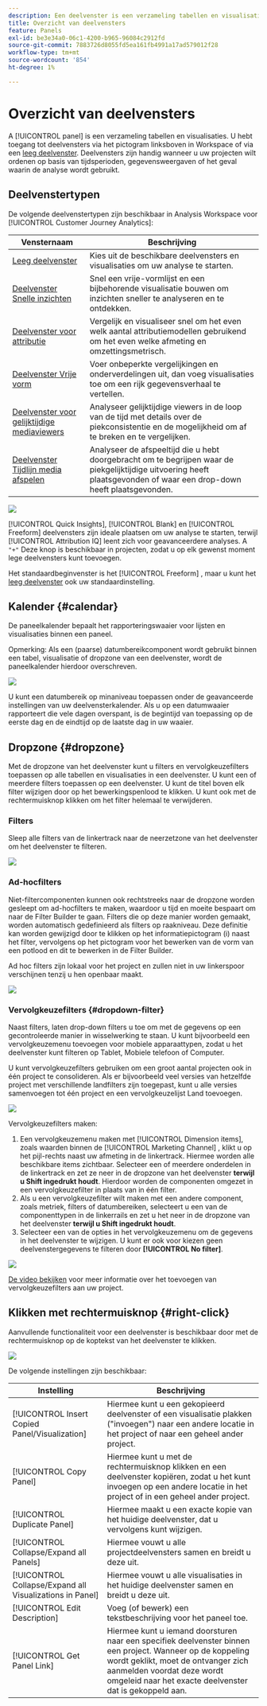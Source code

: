 ```yaml
---
description: Een deelvenster is een verzameling tabellen en visualisaties
title: Overzicht van deelvensters
feature: Panels
exl-id: be3e34a0-06c1-4200-b965-96084c2912fd
source-git-commit: 7883726d8055fd5ea161fb4991a17ad579012f28
workflow-type: tm+mt
source-wordcount: '854'
ht-degree: 1%

---
```


# Overzicht van deelvensters

A [!UICONTROL panel] is een verzameling tabellen en visualisaties. U hebt toegang tot deelvensters via het pictogram linksboven in Workspace of via een [leeg deelvenster](/help/analysis-workspace/c-panels/blank-panel.md). Deelvensters zijn handig wanneer u uw projecten wilt ordenen op basis van tijdsperioden, gegevensweergaven of het geval waarin de analyse wordt gebruikt.

## Deelvenstertypen

De volgende deelvenstertypen zijn beschikbaar in Analysis Workspace voor [!UICONTROL Customer Journey Analytics]:

| Vensternaam | Beschrijving |
| --- | --- |
| [Leeg deelvenster](/help/analysis-workspace/c-panels/blank-panel.md) | Kies uit de beschikbare deelvensters en visualisaties om uw analyse te starten. |
| [Deelvenster Snelle inzichten](quickinsight.md) | Snel een vrije-vormlijst en een bijbehorende visualisatie bouwen om inzichten sneller te analyseren en te ontdekken. |
| [Deelvenster voor attributie](attribution.md) | Vergelijk en visualiseer snel om het even welk aantal attributiemodellen gebruikend om het even welke afmeting en omzettingsmetrisch. |
| [Deelvenster Vrije vorm](freeform-panel.md) | Voer onbeperkte vergelijkingen en onderverdelingen uit, dan voeg visualisaties toe om een rijk gegevensverhaal te vertellen. |
| [Deelvenster voor gelijktijdige mediaviewers](media-concurrent-viewers.md) | Analyseer gelijktijdige viewers in de loop van de tijd met details over de piekconsistentie en de mogelijkheid om af te breken en te vergelijken. |
| [Deelvenster Tijdlijn media afspelen](media-playback-timespent/media-playback-time-spent.md) | Analyseer de afspeeltijd die u hebt doorgebracht om te begrijpen waar de piekgelijktijdige uitvoering heeft plaatsgevonden of waar een drop-down heeft plaatsgevonden. |

![](assets/panel-overview.png)

[!UICONTROL Quick Insights], [!UICONTROL Blank] en [!UICONTROL Freeform] deelvensters zijn ideale plaatsen om uw analyse te starten, terwijl [!UICONTROL Attribution IQ] leent zich voor geavanceerdere analyses. A `"+"` Deze knop is beschikbaar in projecten, zodat u op elk gewenst moment lege deelvensters kunt toevoegen.

Het standaardbeginvenster is het [!UICONTROL Freeform] , maar u kunt het [leeg deelvenster](/help/analysis-workspace/c-panels/blank-panel.md) ook uw standaardinstelling.

## Kalender {#calendar}

De paneelkalender bepaalt het rapporteringswaaier voor lijsten en visualisaties binnen een paneel.

Opmerking: Als een (paarse) datumbereikcomponent wordt gebruikt binnen een tabel, visualisatie of dropzone van een deelvenster, wordt de paneelkalender hierdoor overschreven.

![](assets/panel-calendar.png)

U kunt een datumbereik op minaniveau toepassen onder de geavanceerde instellingen van uw deelvensterkalender. Als u op een datumwaaier rapporteert die vele dagen overspant, is de begintijd van toepassing op de eerste dag en de eindtijd op de laatste dag in uw waaier.

## Dropzone {#dropzone}

Met de dropzone van het deelvenster kunt u filters en vervolgkeuzefilters toepassen op alle tabellen en visualisaties in een deelvenster. U kunt een of meerdere filters toepassen op een deelvenster. U kunt de titel boven elk filter wijzigen door op het bewerkingspenlood te klikken. U kunt ook met de rechtermuisknop klikken om het filter helemaal te verwijderen.

### Filters

Sleep alle filters van de linkertrack naar de neerzetzone van het deelvenster om het deelvenster te filteren.

![](assets/segment-filter.png)

### Ad-hocfilters

Niet-filtercomponenten kunnen ook rechtstreeks naar de dropzone worden gesleept om ad-hocfilters te maken, waardoor u tijd en moeite bespaart om naar de Filter Builder te gaan. Filters die op deze manier worden gemaakt, worden automatisch gedefinieerd als filters op raakniveau. Deze definitie kan worden gewijzigd door te klikken op het informatiepictogram (i) naast het filter, vervolgens op het pictogram voor het bewerken van de vorm van een potlood en dit te bewerken in de Filter Builder.

Ad hoc filters zijn lokaal voor het project en zullen niet in uw linkerspoor verschijnen tenzij u hen openbaar maakt.

![](assets/adhoc-segment-filter.png)

### Vervolgkeuzefilters {#dropdown-filter}

Naast filters, laten drop-down filters u toe om met de gegevens op een gecontroleerde manier in wisselwerking te staan. U kunt bijvoorbeeld een vervolgkeuzemenu toevoegen voor mobiele apparaattypen, zodat u het deelvenster kunt filteren op Tablet, Mobiele telefoon of Computer.

U kunt vervolgkeuzefilters gebruiken om een groot aantal projecten ook in één project te consolideren. Als er bijvoorbeeld veel versies van hetzelfde project met verschillende landfilters zijn toegepast, kunt u alle versies samenvoegen tot één project en een vervolgkeuzelijst Land toevoegen.

![](assets/dropdown-filter-intro.png)

Vervolgkeuzefilters maken:

1. Een vervolgkeuzemenu maken met [!UICONTROL Dimension items], zoals waarden binnen de [!UICONTROL Marketing Channel] , klikt u op het pijl-rechts naast uw afmeting in de linkertrack. Hiermee worden alle beschikbare items zichtbaar. Selecteer een of meerdere onderdelen in de linkertrack en zet ze neer in de dropzone van het deelvenster **terwijl u Shift ingedrukt houdt**. Hierdoor worden de componenten omgezet in een vervolgkeuzefilter in plaats van in één filter.
1. Als u een vervolgkeuzefilter wilt maken met een andere component, zoals metriek, filters of datumbereiken, selecteert u een van de componenttypen in de linkerrails en zet u het neer in de dropzone van het deelvenster **terwijl u Shift ingedrukt houdt**.
1. Selecteer een van de opties in het vervolgkeuzemenu om de gegevens in het deelvenster te wijzigen. U kunt er ook voor kiezen geen deelvenstergegevens te filteren door **[!UICONTROL No filter]**.

![](assets/create-dropdown.png)

[De video bekijken](https://experienceleague.adobe.com/docs/analytics-learn/tutorials/analysis-workspace/using-panels/using-panels-to-organize-your-analysis-workspace-projects.html) voor meer informatie over het toevoegen van vervolgkeuzefilters aan uw project.

## Klikken met rechtermuisknop {#right-click}

Aanvullende functionaliteit voor een deelvenster is beschikbaar door met de rechtermuisknop op de koptekst van het deelvenster te klikken.

![](assets/right-click-menu.png)

De volgende instellingen zijn beschikbaar:

| Instelling | Beschrijving |
| --- | --- |
| [!UICONTROL Insert Copied Panel/Visualization] | Hiermee kunt u een gekopieerd deelvenster of een visualisatie plakken (&quot;invoegen&quot;) naar een andere locatie in het project of naar een geheel ander project. |
| [!UICONTROL Copy Panel] | Hiermee kunt u met de rechtermuisknop klikken en een deelvenster kopiëren, zodat u het kunt invoegen op een andere locatie in het project of in een geheel ander project. |
| [!UICONTROL Duplicate Panel] | Hiermee maakt u een exacte kopie van het huidige deelvenster, dat u vervolgens kunt wijzigen. |
| [!UICONTROL Collapse/Expand all Panels] | Hiermee vouwt u alle projectdeelvensters samen en breidt u deze uit. |
| [!UICONTROL Collapse/Expand all Visualizations in Panel] | Hiermee vouwt u alle visualisaties in het huidige deelvenster samen en breidt u deze uit. |
| [!UICONTROL Edit Description] | Voeg (of bewerk) een tekstbeschrijving voor het paneel toe. |
| [!UICONTROL Get Panel Link] | Hiermee kunt u iemand doorsturen naar een specifiek deelvenster binnen een project. Wanneer op de koppeling wordt geklikt, moet de ontvanger zich aanmelden voordat deze wordt omgeleid naar het exacte deelvenster dat is gekoppeld aan. |
